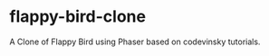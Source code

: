 flappy-bird-clone
=================

A Clone of Flappy Bird using Phaser based on codevinsky tutorials.
